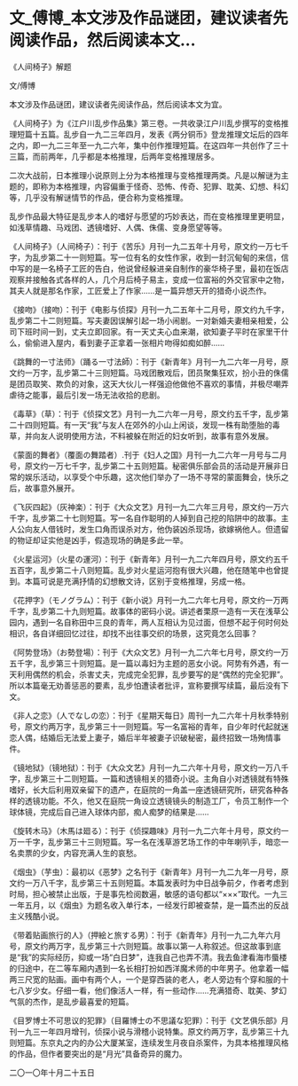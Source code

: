 # 文_傅博_本文涉及作品谜团，建议读者先阅读作品，然后阅读本文...

《人间椅子》解题

文/傅博

本文涉及作品谜团，建议读者先阅读作品，然后阅读本文为宜。

《人间椅子》为《江户川乱步作品集》第三卷。一共收录江户川乱步撰写的变格推理短篇十五篇。乱步自一九二三年四月，发表《两分铜币》登龙推理文坛后的四年之内，即一九二三年至一九二六年，集中创作推理短篇。在这四年一共创作了三十三篇，而前两年，几乎都是本格推理，后两年变格推理居多。

二次大战前，日本推理小说原则上分为本格推理与变格推理两类。凡是以解谜为主题的，即称为本格推理，内容偏重于怪奇、恐怖、传奇、犯罪、耽美、幻想、科幻等，几乎没有解谜情节的作品，便合称为变格推理。

乱步作品最大特征是乱步本人的嗜好与愿望的巧妙表达，而在变格推理里更明显，如浅草情趣、马戏团、透镜嗜好、人偶、侏儒、变身愿望等等。

《人间椅子》（人间椅子）：刊于《苦乐》月刊一九二五年十月号，原文约一万七千字，为乱步第二十一则短篇。写一位有名的女性作家，收到一封沉甸甸的来信，信中写的是一名椅子工匠的告白，他说曾经躲进亲自制作的豪华椅子里，最初在饭店观察并接触各式各样的人，几个月后椅子易主，变成一位富裕的外交官家中之物，其夫人就是那名作家，工匠爱上了作家……是一篇异想天开的猎奇小说杰作。

《接吻》（接吻）：刊于《电影与侦探》月刊一九二五年十二月号，原文约九千字，乱步第二十二则短篇。写夫妻因误解引起一场小闹剧。一对新婚夫妻相亲相爱，公司下班时间一到，丈夫立即回家。有一天丈夫心血来潮，欲知妻子平时在家里干什么，偷偷进入屋内，看到妻子正拿着一张相片吻得如痴如醉……

《跳舞的一寸法师》（踊る一寸法師）：刊于《新青年》月刊一九二六年一月号，原文约一万字，乱步第二十三则短篇。马戏团散戏后，团员聚集狂欢，扮小丑的侏儒是团员取笑、欺负的对象，这天大伙儿一样强迫他做他不喜欢的事情，并极尽嘲弄虐待之能事，最后引发一场无法收拾的悲剧。

《毒草》（草）：刊于《侦探文艺》月刊一九二六年一月号，原文约五千字，乱步第二十四则短篇。有一天“我”与友人在郊外的小山上闲谈，发现一株有助堕胎的毒草，并向友人说明使用方法，不料被躲在附近的妇女听到，故事有意外发展。

《蒙面的舞者》（覆面の舞踏者）.刊于《妇人之国》月刊一九二六年一月号与二月号，原文约一万七千字，乱步第二十五则短篇。秘密俱乐部会员的活动是开展非日常的娱乐活动，以享受个中乐趣，这次他们举办了一场不寻常的蒙面舞会，快乐之后，故事意外展开。

《飞灰四起》（灰神楽）：刊于《大众文艺》月刊一九二六年三月号，原文约一万六千字，乱步第二十七则短篇。写一名自作聪明的人掉到自己挖的陷阱中的故事。主人公向友人借钱时，发生口角而误杀对方，他伪装凶杀现场，欲嫁祸他人。但遗留的物证却证实他是凶手，假造现场的确是多此一举。

《火星运河》（火星の運河）：刊于《新青年》月刊一九二六年四月号，原文约五千五百字，乱步第二十八则短篇。乱步对火星运河抱有很大兴趣，他在随笔中也曾提到。本篇可说是充满抒情的幻想散文诗，区别于变格推理，另成一格。

《花押字》（モノグラム）：刊于《新小说》月刊一九二六年七月号，原文约一万两千字，乱步第二十九则短篇。故事体的密码小说。讲述者栗原一造有一天在浅草公园内，遇到一名自称田中三良的青年，两人互相认为见过面，但想不起于何时何处相识，各自详细回忆过往，却找不出往事交织的场景，这究竟怎么回事？

《阿势登场》（お勢登場）：刊于《大众文艺》月刊一九二六年七月号，原文约一万五千字，乱步第三十则短篇。是一篇以毒妇为主题的恶女小说。阿势有外遇，有一天利用偶然的机会，杀害丈夫，完成完全犯罪，乱步要写的是“偶然的完全犯罪”。所以本篇毫无劝善惩恶的要素，乱步怕遭读者批评，宣称要撰写续篇，最后没有下文。

《非人之恋》（人でなしの恋）：刊于《星期天每日》周刊一九二六年十月秋季特别号，原文约两万字，乱步第三十一则短篇。写一名富裕的青年，自少年时代起就迷恋人偶，结婚后无法爱上妻子，婚后半年被妻子识破秘密，最终招致一场殉情事件。

《镜地狱》（镜地狱）：刊于《大众文艺》月刊一九二六年十月号，原文约一万八千字，乱步第三十二则短篇。一篇和透镜相关的猎奇小说。主角自小对透镜就有特殊嗜好，长大后利用双亲留下的遗产，在庭院的一角盖一座透镜研究所，研究各种各样的透镜功能。不久，他又在庭院一角设立透镜镜头的制造工厂，令员工制作一个球体镜，完成后自己进入球体内部，痴人痴梦的结果是……

《旋转木马》（木馬は廻る）：刊于《侦探趣味》月刊一九二六年十月号，原文约一万一千字，乱步第三十三则短篇。写一名在浅草游艺场工作的中年喇叭手，暗恋一名卖票的少女，内容充满人生的哀愁。

《烟虫》（芋虫）：最初以《恶梦》之名刊于《新青年》月刊一九二九年一月号，原文约一万八千字，乱步第三十五则短篇。本篇发表时为中日战争前夕，作者考虑到时局，担心被禁止出版，于是事先检阅数遍，敏感的语句都以“×××”取代。一九三一年五月，以《烟虫》为题名收入单行本，一经发行即被查禁，是一篇杰出的反战主义残酷小说。

《带着贴画旅行的人》（押絵と旅する男）：刊于《新青年》月刊一九二九年六月号，原文约两万字，乱步第三十六则短篇。故事以第一人称叙述。但这故事到底是“我”的实际经历，抑或一场“白日梦”，连我自己也弄不清。我去鱼津看海市蜃楼的归途中，在二等车厢内遇到一名长相打扮如西洋魔术师的中年男子。他拿着一幅两三尺宽的贴画。画中有两个人，一个是穿西装的老人，老人旁边有个穿和服的十七八岁少女。仔细一看，他们像活人一样，有一些动作……充满猎奇、耽美、梦幻气氛的杰作，是乱步最喜爱的短篇。

《目罗博士不可思议的犯罪》（目羅博士の不思議な犯罪）：刊于《文艺俱乐部》月刊一九三一年四月增刊，侦探小说与滑稽小说特集。原文约两万字，乱步第三十九则短篇。东京丸之内的办公大厦某室，连续发生月夜自杀案件，为具本格推理风格的作品，但作者要突出的是“月光”具备奇异的魔力。

二〇一〇年十月二十五日
